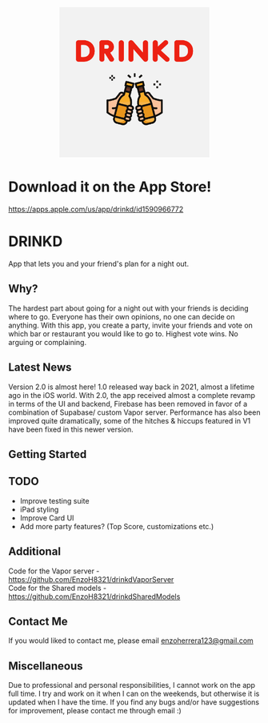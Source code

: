  
 <p align="center"> 
 <img src="https://github.com/EnzoH8321/DRINKD/blob/master/assets/splash_icon_app.png" height="300">
 </p>
 
# Download it on the App Store!
https://apps.apple.com/us/app/drinkd/id1590966772

# DRINKD
App that lets you and your friend's plan for a night out. 

## Why?
The hardest part about going for a night out with your friends is deciding where to go. Everyone has their own opinions, no one can decide on anything. With this app, you create a party, invite your friends and vote on which bar or restaurant you would like to go to. Highest vote wins. No arguing or complaining. 

## Latest News
Version 2.0 is almost here! 1.0 released way back in 2021, almost a lifetime ago in the iOS world. With 2.0, the app received almost a complete revamp in terms of the UI and backend, Firebase has been removed in favor of a combination of Supabase/ custom Vapor server. Performance has also been improved quite dramatically, some of the hitches & hiccups featured in V1 have been fixed in this newer version. 

## Getting Started

## TODO

 * Improve testing suite 
 * iPad styling
 * Improve Card UI
 * Add more party features? (Top Score, customizations etc.)
   
## Additional

Code for the Vapor server - https://github.com/EnzoH8321/drinkdVaporServer <br>
Code for the Shared models - https://github.com/EnzoH8321/drinkdSharedModels

## Contact Me
If you would liked to contact me, please email enzoherrera123@gmail.com

## Miscellaneous
Due to professional and personal responsibilities, I cannot work on the app full time. I try and work on it when I can on the weekends, but otherwise it is updated when I have the time. If you find any bugs and/or have suggestions for improvement, please contact me through email :)  


